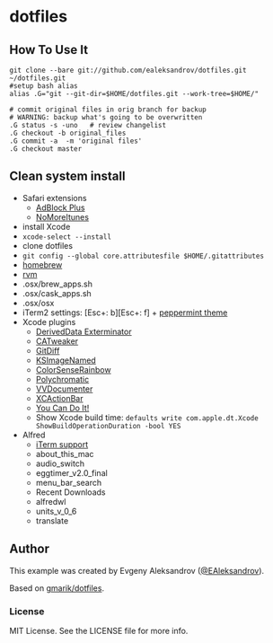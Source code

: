 #	dotfiles

## How To Use It

``` shell
git clone --bare git://github.com/ealeksandrov/dotfiles.git ~/dotfiles.git
#setup bash alias
alias .G="git --git-dir=$HOME/dotfiles.git --work-tree=$HOME/"

# commit original files in orig branch for backup
# WARNING: backup what's going to be overwritten
.G status -s -uno   # review changelist
.G checkout -b original_files
.G commit -a  -m 'original files'
.G checkout master
```

## Clean system install

* Safari extensions
  * [AdBlock Plus](https://adblockplus.org/safari)
  * [NoMoreItunes](http://nomoreitunes.einserver.de)
* install Xcode
* `xcode-select --install`
* clone dotfiles
* `git config --global core.attributesfile $HOME/.gitattributes`
* [homebrew](http://brew.sh)
* [rvm](https://rvm.io)
* .osx/brew_apps.sh
* .osx/cask_apps.sh
* .osx/osx
* iTerm2 settings: [Esc+: b][Esc+: f] + [peppermint theme](https://github.com/dotzero/iTerm-2-Peppermint)
* Xcode plugins
  * [DerivedData Exterminator](https://github.com/kattrali/deriveddata-exterminator)
  * [CATweaker](https://github.com/keefo/CATweaker)
  * [GitDiff](https://github.com/johnno1962/GitDiff)
  * [KSImageNamed](https://github.com/ksuther/KSImageNamed-Xcode)
  * [ColorSenseRainbow](https://github.com/NorthernRealities/ColorSenseRainbow)
  * [Polychromatic](https://github.com/kolinkrewinkel/Polychromatic)
  * [VVDocumenter](https://github.com/onevcat/VVDocumenter-Xcode)
  * [XCActionBar](https://github.com/pdcgomes/XCActionBar)
  * [You Can Do It!](https://github.com/orta/You-Can-Do-It)
  * Show Xcode build time: `defaults write com.apple.dt.Xcode ShowBuildOperationDuration -bool YES`
* Alfred
  * [iTerm support](https://github.com/stuartcryan/custom-iterm-applescripts-for-alfred)
  * about_this_mac
  * audio_switch
  * eggtimer_v2.0_final
  * menu_bar_search
  * Recent Downloads
  * alfredwl
  * units_v_0_6
  * translate

## Author

This example was created by Evgeny Aleksandrov ([@EAleksandrov](http://twitter.com/EAleksandrov)).

Based on [gmarik/dotfiles](https://github.com/gmarik/dotfiles).

### License

MIT License. See the LICENSE file for more info.
